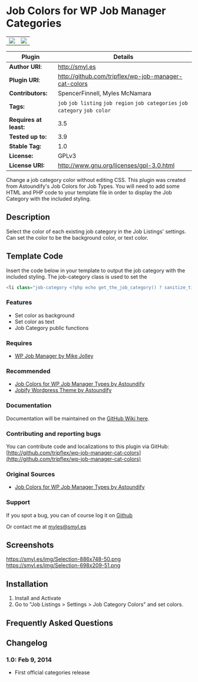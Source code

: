 # Job Colors for WP Job Manager Categories #

<table>
	<td width="50%">
		<img src="https://smyl.es/img/Selection-1470x629-53.png">
	</td>
	<td width="50%"><img src="https://smyl.es/img/Selection-886x748-50.png"></td>
</table>

Plugin | Details
--- | ---
**Author URI**: | http://smyl.es<br>
**Plugin URI**: | http://github.com/tripflex/wp-job-manager-cat-colors<br>
**Contributors:** | SpencerFinnell, Myles McNamara<br>
**Tags:** | `job` `job listing` `job region` `job categories` `job category` `job color`<br>
**Requires at least:** | 3.5<br>
**Tested up to:** | 3.9<br>
**Stable Tag:** | 1.0<br>
**License:** | GPLv3<br>
**License URI:** | http://www.gnu.org/licenses/gpl-3.0.html<br>

Change a job category color without editing CSS.  This plugin was created from Astoundify's Job Colors for Job Types. You will need to add some HTML and PHP code to your template file in order to display the Job Category with the included styling.

## Description ##

Select the color of each existing job category in the Job Listings' settings. Can set the color to be the background color, or text color.

## Template Code ##
Insert the code below in your template to output the job category with the included styling.  The job-category class is used to set the
```php
<li class="job-category <?php echo get_the_job_category() ? sanitize_title( get_the_job_category()->slug ) : ''; ?>"><?php the_job_category(); ?></li>
```
### Features ###
* Set color as background
* Set color as text
* Job Category public functions

### Requires ###
* [WP Job Manager by Mike Jolley](http://mikejolley.com/projects/wp-job-manager/)

### Recommended ###
* [Job Colors for WP Job Manager Types by Astoundify](https://github.com/Astoundify/wp-job-manager-colors)
* [Jobify Wordpress Theme by Astoundify](http://themeforest.net/item/jobify-job-board-wordpress-theme/5247604?ref=tripflex)

### Documentation ###

Documentation will be maintained on the [GitHub Wiki here](http://github.com/tripflex/wp-job-manager-cat-colors/wiki).

### Contributing and reporting bugs ###

You can contribute code and localizations to this plugin via GitHub: [http://github.com/tripflex/wp-job-manager-cat-colors](http://github.com/tripflex/wp-job-manager-cat-colors)

### Original Sources ###
* [Job Colors for WP Job Manager Types by Astoundify](https://github.com/Astoundify/wp-job-manager-colors)

### Support ###

If you spot a bug, you can of course log it on [Github](http://github.com/tripflex/wp-job-manager-cat-colors/issues)

Or contact me at myles@smyl.es

## Screenshots ##

https://smyl.es/img/Selection-886x748-50.png
https://smyl.es/img/Selection-698x209-51.png

## Installation ##

1. Install and Activate
2. Go to "Job Listings > Settings > Job Category Colors" and set colors.

## Frequently Asked Questions ##

## Changelog ##

### 1.0: Feb 9, 2014 ###

* First official categories release
